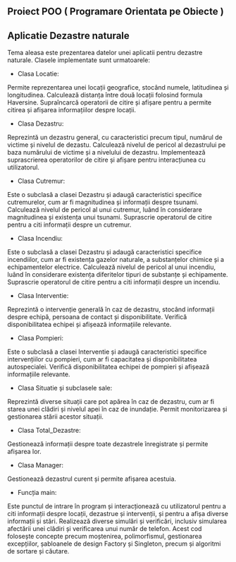 ## Proiect POO ( Programare Orientata pe Obiecte )
## Aplicatie Dezastre naturale


Tema aleasa este prezentarea datelor unei aplicatii pentru dezastre naturale.
Clasele implementate sunt urmatoarele:

* Clasa Locatie:

Permite reprezentarea unei locații geografice, stocând numele, latitudinea și longitudinea.
Calculează distanța între două locații folosind formula Haversine.
Supraîncarcă operatorii de citire și afișare pentru a permite citirea și afișarea informațiilor despre locații.
* Clasa Dezastru:

Reprezintă un dezastru general, cu caracteristici precum tipul, numărul de victime și nivelul de dezastu.
Calculează nivelul de pericol al dezastrului pe baza numărului de victime și a nivelului de dezastru.
Implementează suprascrierea operatorilor de citire și afișare pentru interacțiunea cu utilizatorul.
* Clasa Cutremur:

Este o subclasă a clasei Dezastru și adaugă caracteristici specifice cutremurelor, cum ar fi magnitudinea și informații despre tsunami.
Calculează nivelul de pericol al unui cutremur, luând în considerare magnitudinea și existența unui tsunami.
Suprascrie operatorul de citire pentru a citi informații despre un cutremur.
* Clasa Incendiu:

Este o subclasă a clasei Dezastru și adaugă caracteristici specifice incendiilor, cum ar fi existența gazelor naturale, a substanțelor chimice și a echipamentelor electrice.
Calculează nivelul de pericol al unui incendiu, luând în considerare existența diferitelor tipuri de substanțe și echipamente.
Suprascrie operatorul de citire pentru a citi informații despre un incendiu.
* Clasa Interventie:

Reprezintă o intervenție generală în caz de dezastru, stocând informații despre echipă, persoana de contact și disponibilitate.
Verifică disponibilitatea echipei și afișează informațiile relevante.
* Clasa Pompieri:

Este o subclasă a clasei Interventie și adaugă caracteristici specifice intervențiilor cu pompieri, cum ar fi capacitatea și disponibilitatea autospecialei.
Verifică disponibilitatea echipei de pompieri și afișează informațiile relevante.
* Clasa Situatie și subclasele sale:

Reprezintă diverse situații care pot apărea în caz de dezastru, cum ar fi starea unei clădiri și nivelul apei în caz de inundație.
Permit monitorizarea și gestionarea stării acestor situații.
* Clasa Total_Dezastre:

Gestionează informații despre toate dezastrele înregistrate și permite afișarea lor.
* Clasa Manager:

Gestionează dezastrul curent și permite afișarea acestuia.
* Funcția main:

Este punctul de intrare în program și interacționează cu utilizatorul pentru a citi informații despre locații, dezastrue și intervenții, și pentru a afișa diverse informații și stări.
Realizează diverse simulări și verificări, inclusiv simularea afectării unei clădiri și verificarea unui număr de telefon.
Acest cod folosește concepte precum moștenirea, polimorfismul, gestionarea excepțiilor, șabloanele de design Factory și Singleton, precum și algoritmi de sortare și căutare.
